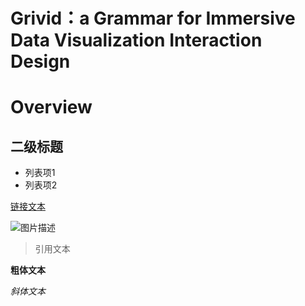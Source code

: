 # Grivid：a Grammar for Immersive Data Visualization Interaction Design

# Overview


## 二级标题

- 列表项1
- 列表项2

[链接文本](链接地址)

![图片描述](图片地址)

> 引用文本

**粗体文本**

*斜体文本*
